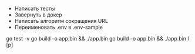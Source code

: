 * Написать тесты
* Завернуть в докер
* Написать алгоритм сокращения URL 
* Переименовать .env в .env-sample

go test -v
go build -o app.bin && ./app.bin 
go build -o app.bin && ./app.bin l [p]